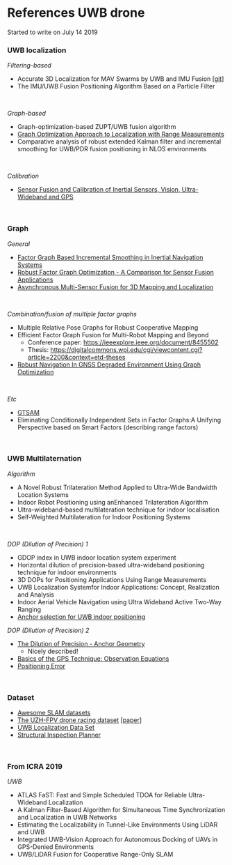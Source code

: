 # References UWB drone

Started to write on July 14 2019
<br/>


### UWB localization
*Filtering-based*
- Accurate 3D Localization for MAV Swarms by UWB and IMU Fusion [[git](https://github.com/lijx10/uwb-localization)]
- The IMU/UWB Fusion Positioning Algorithm Based on a Particle Filter
<br/>

*Graph-based*
- Graph-optimization-based ZUPT/UWB fusion algorithm
- [Graph Optimization Approach to Localization with Range Measurements](https://arxiv.org/pdf/1802.10276.pdf)
- Comparative analysis of robust extended Kalman filter and incremental smoothing for UWB/PDR fusion positioning in NLOS environments
<br/>

*Calibration*
- [Sensor Fusion and Calibration of Inertial Sensors, Vision, Ultra-Wideband and GPS](http://user.it.uu.se/~thosc112/team/hol2011.pdf)
<br/>


### Graph 
*General*
- [Factor Graph Based Incremental Smoothing in Inertial Navigation Systems](https://indelman.github.io/ANPL-Website/Publications/Indelman12fusion_ppt.pdf)
- [Robust Factor Graph Optimization - A Comparison for Sensor Fusion Applications](https://www.tu-chemnitz.de/etit/proaut/publications/etfa16.pdf)
- [Asynchronous Multi-Sensor Fusion for 3D Mapping and Localization](http://udel.edu/~ghuang/papers/tr_async.pdf)
<br/>

*Combination/fusion of multiple factor graphs*
- Multiple Relative Pose Graphs for Robust Cooperative Mapping
- Efficient Factor Graph Fusion for Multi-Robot Mapping and Beyond
  - Conference paper: https://ieeexplore.ieee.org/document/8455502
  - Thesis: https://digitalcommons.wpi.edu/cgi/viewcontent.cgi?article=2200&context=etd-theses
- [Robust Navigation In GNSS Degraded Environment Using Graph Optimization](https://arxiv.org/pdf/1806.08899.pdf)
<br/>

*Etc*
- [GTSAM](https://gtsam.org/)
- Eliminating Conditionally Independent Sets in Factor Graphs:A Unifying Perspective based on Smart Factors (describing range factors)
<br/>



### UWB Multilaternation
*Algorithm*
- A Novel Robust Trilateration Method Applied to Ultra-Wide Bandwidth Location Systems
- Indoor Robot Positioning using anEnhanced Trilateration Algorithm
- Ultra-wideband-based multilateration technique for indoor localisation
- Self-Weighted Multilateration for Indoor Positioning Systems
<br/>

*DOP (Dilution of Precision) 1*
- GDOP index in UWB indoor location system experiment
- Horizontal dilution of precision-based ultra-wideband positioning technique for indoor environments
- 3D DOPs for Positioning Applications Using Range Measurements
- UWB Localization Systemfor Indoor Applications: Concept, Realization and Analysis
- Indoor Aerial Vehicle Navigation using Ultra Wideband Active Two-Way Ranging
- [Anchor selection for UWB indoor positioning](https://onlinelibrary.wiley.com/doi/10.1002/ett.3598)

*DOP (Dilution of Precision) 2*
- [The Dilution of Precision - Anchor Geometry](https://www.sewio.net/the-dilution-of-precision-anchor-geometry/)
  - Nicely described!
- [Basics of the GPS Technique: Observation Equations](http://www.nbmg.unr.edu/staff/pdfs/Blewitt%20Basics%20of%20gps.pdf)
- [Positioning Error](https://gssc.esa.int/navipedia/index.php/Positioning_Error)
<br/>


### Dataset
- [Awesome SLAM datasets](https://sites.google.com/view/awesome-slam-datasets/)
- [The UZH-FPV drone racing dataset](http://rpg.ifi.uzh.ch/uzh-fpv.html) [[paper](http://rpg.ifi.uzh.ch/docs/ICRA19_Delmerico.pdf)]
- [UWB Localization Data Set](https://github.com/ewine-project/UWB-localization/tree/master/data/localization)
- [Structural Inspection Planner](https://github.com/ethz-asl/StructuralInspectionPlanner/wiki/Example-Results)
<br/>


### From ICRA 2019
*UWB*
- ATLAS FaST: Fast and Simple Scheduled TDOA for Reliable Ultra-Wideband Localization
- A Kalman Filter-Based Algorithm for Simultaneous Time Synchronization and Localization in UWB Networks
- Estimating the Localizability in Tunnel-Like Environments Using LiDAR and UWB
- Integrated UWB-Vision Approach for Autonomous Docking of UAVs in GPS-Denied Environments
- UWB/LiDAR Fusion for Cooperative Range-Only SLAM
<br/>


